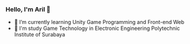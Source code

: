 ### Hello, I'm Aril 👋



- 🌱 I’m currently learning Unity Game Programming and Front-end Web
- 🏫 I'm study Game Technology in Electronic Engineering Polytechnic Institute of Surabaya
